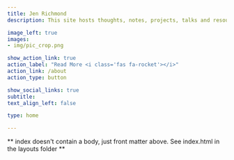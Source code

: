 ```yaml
---
title: Jen Richmond
description: This site hosts thoughts, notes, projects, talks and resources. It is designed to make my R googling faster!

image_left: true
images:
- img/pic_crop.png

show_action_link: true
action_label: "Read More <i class='fas fa-rocket'></i>"
action_link: /about
action_type: button

show_social_links: true
subtitle: 
text_align_left: false

type: home

---
```


** index doesn't contain a body, just front matter above.
See index.html in the layouts folder **
